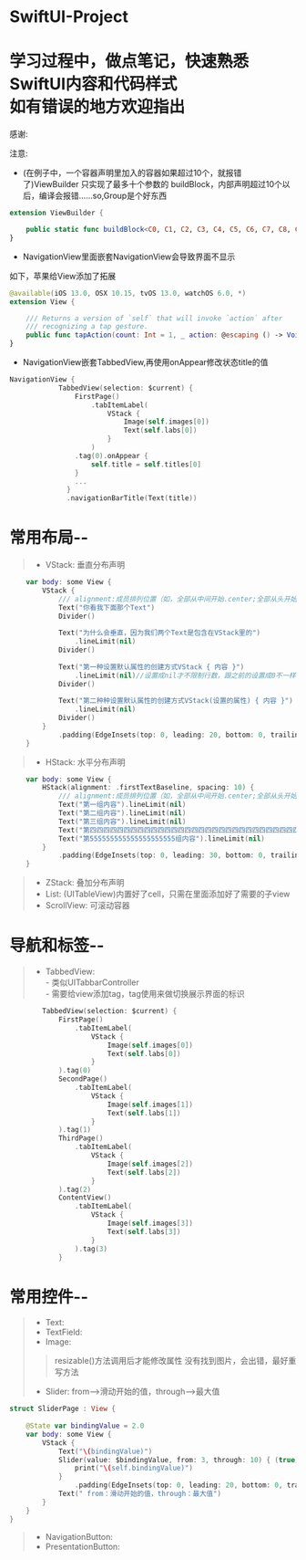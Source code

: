 # SwiftUI-Project
学习过程中，做点笔记，快速熟悉SwiftUI内容和代码样式       
如有错误的地方欢迎指出
==================

感谢:  


注意:    
* (在例子中，一个容器声明里加入的容器如果超过10个，就报错了)ViewBuilder 只实现了最多十个参数的 buildBlock，内部声明超过10个以后，编译会报错……so,Group是个好东西
```swift
extension ViewBuilder {

    public static func buildBlock<C0, C1, C2, C3, C4, C5, C6, C7, C8, C9>(_ c0: C0, _ c1: C1, _ c2: C2, _ c3: C3, _ c4: C4, _ c5: C5, _ c6: C6, _ c7: C7, _ c8: C8, _ c9: C9) -> TupleView<(C0, C1, C2, C3, C4, C5, C6, C7, C8, C9)> where C0 : View, C1 : View, C2 : View, C3 : View, C4 : View, C5 : View, C6 : View, C7 : View, C8 : View, C9 : View
}
```
* NavigationView里面嵌套NavigationView会导致界面不显示

如下，苹果给View添加了拓展
```swift
@available(iOS 13.0, OSX 10.15, tvOS 13.0, watchOS 6.0, *)
extension View {

    /// Returns a version of `self` that will invoke `action` after
    /// recognizing a tap gesture.
    public func tapAction(count: Int = 1, _ action: @escaping () -> Void) -> _AutoResultView<Self>
}

```
* NavigationView嵌套TabbedView,再使用onAppear修改状态title的值
```swift
NavigationView {
            TabbedView(selection: $current) {
                FirstPage()
                    .tabItemLabel(
                        VStack {
                            Image(self.images[0])
                            Text(self.labs[0])
                        }
                    )
                .tag(0).onAppear {
                    self.title = self.titles[0]
                }
                ...
              }
              .navigationBarTitle(Text(title))
```

常用布局--
=========
> * VStack:  垂直分布声明
```swift
    var body: some View {
        VStack {
            /// alignment:成员排列位置（如，全部从中间开始.center;全部从头开始.leading）\nspacing:成员之间的间距
            Text("你看我下面那个Text")
            Divider()
            
            Text("为什么会垂直，因为我们两个Text是包含在VStack里的")
                .lineLimit(nil)
            Divider()
            
            Text("第一种设置默认属性的创建方式VStack { 内容 }")
                .lineLimit(nil)//设置成nil才不限制行数，跟之前的设置成0不一样了
            Divider()
            
            Text("第二种种设置默认属性的创建方式VStack(设置的属性) { 内容 }")
                .lineLimit(nil)
            Divider()
        }
            .padding(EdgeInsets(top: 0, leading: 20, bottom: 0, trailing: 20))
    }
```
> * HStack:  水平分布声明
```swift
    var body: some View {
        HStack(alignment: .firstTextBaseline, spacing: 10) {
            /// alignment:成员排列位置（如，全部从中间开始.center;全部从头开始.leading）\nspacing:成员之间的间距
            Text("第一组内容").lineLimit(nil)
            Text("第二组内容").lineLimit(nil)
            Text("第三组内容").lineLimit(nil)
            Text("第四四四四四四四四四四四四四四四四四四四四四四四四四四四四四四四四组内容").lineLimit(nil)
            Text("第555555555555555555555组内容").lineLimit(nil)
        }
            .padding(EdgeInsets(top: 0, leading: 30, bottom: 0, trailing: 0))
    }
```
> * ZStack:  叠加分布声明
> * List:    (UITableView)内置好了cell，只需在里面添加好了需要的子view
> * ScrollView: 可滚动容器

导航和标签--  
=========
> * TabbedView:  
    - 类似UITabbarController   
    - 需要给view添加tag，tag使用来做切换展示界面的标识
```swift
        TabbedView(selection: $current) {
            FirstPage()
                .tabItemLabel(
                    VStack {
                        Image(self.images[0])
                        Text(self.labs[0])
                    }
            ).tag(0)
            SecondPage()
                .tabItemLabel(
                    VStack {
                        Image(self.images[1])
                        Text(self.labs[1])
                    }
            ).tag(1)
            ThirdPage()
                .tabItemLabel(
                    VStack {
                        Image(self.images[2])
                        Text(self.labs[2])
                    }
            ).tag(2)
            ContentView()
                .tabItemLabel(
                    VStack {
                        Image(self.images[3])
                        Text(self.labs[3])
                    }
                ).tag(3)
            }
```

常用控件--
=========
> * Text:  
> * TextField: 
> * Image:
> > resizable()方法调用后才能修改属性
> > 没有找到图片，会出错，最好重写方法
> * Slider: from-->滑动开始的值，through-->最大值
```swift
struct SliderPage : View {
    
    @State var bindingValue = 2.0
    var body: some View {
        VStack {
            Text("\(bindingValue)")
            Slider(value: $bindingValue, from: 3, through: 10) { (true) in
                print("\(self.bindingValue)")
            }
                .padding(EdgeInsets(top: 0, leading: 20, bottom: 0, trailing: 20))
            Text(" from：滑动开始的值，through：最大值")
        }
    }
}
```
> * NavigationButton:  
> * PresentationButton:  
    

